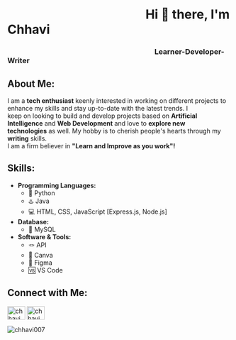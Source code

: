 # &emsp; &emsp; &emsp; &emsp; &emsp; &emsp; &emsp; &emsp; &emsp; Hi 👋 there, I'm Chhavi
### &emsp; &emsp; &emsp; &emsp; &emsp; &emsp; &emsp; &emsp; &emsp; &emsp; &emsp; &emsp; &emsp; &emsp; &emsp; &emsp;&ensp; Learner-Developer-Writer
## About Me: 
I am a <b>tech enthusiast</b> keenly interested in working on different projects to enhance my skills and stay up-to-date with the latest trends.
I keep on looking to build and develop projects based on <b>Artificial Intelligence</b> and <b>Web Development</b> and love to <b>explore new technologies</b> as well. My hobby is to cherish people's hearts through my <b>writing</b> skills.<br>I am a firm believer in <b>"Learn and Improve as you work"!</b>
## Skills: 
- <b>Programming Languages:</b>
  - 🐍 Python
  - ♨️ Java
  - 💻 HTML, CSS, JavaScript [Express.js, Node.js]
- <b>Database:</b>
  - 🐬 MySQL
- <b>Software & Tools:</b>
  - 🪢 API
  - 🔶 Canva
  - 🔶 Figma
  - 🆚 VS Code

## Connect with Me:
<p align="left">
<a href="[https://github.com/chhavi007]" target="blank"><img align="center" src="https://cdn.jsdelivr.net/npm/simple-icons@3.0.1/icons/github.svg" alt="chhavi ." height="30" width="40" /></a>
<a href="https://linkedin.com/in/-chhavi" target="blank"><img align="center" src="https://raw.githubusercontent.com/rahuldkjain/github-profile-readme-generator/master/src/images/icons/Social/linked-in-alt.svg" alt="chhavi ." height="30" width="40" /></a>
</p>
<p align="left"> <img src="https://komarev.com/ghpvc/?username=chhavi007&label=Profile%20views&color=0e75b6&style=flat" alt="chhavi007" /> </p>
